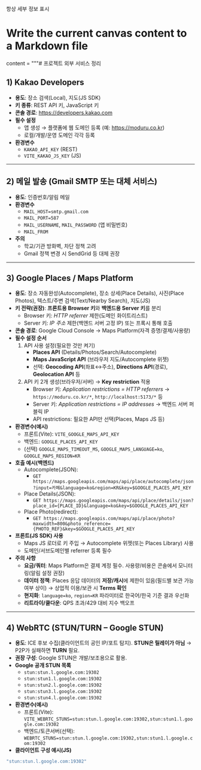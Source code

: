 항상 세부 정보 표시
# Write the current canvas content to a Markdown file
content = """# 프로젝트 외부 서비스 정리

## 1) Kakao Developers
- **용도**: 장소 검색(Local), 지도(JS SDK)
- **키 종류**: REST API 키, JavaScript 키
- **콘솔 경로**: https://developers.kakao.com
- **필수 설정**
  - 앱 생성 → 플랫폼에 웹 도메인 등록 (예: https://moduru.co.kr)
  - 로컬/개발/운영 도메인 각각 등록
- **환경변수**
  - `KAKAO_API_KEY` (REST)
  - `VITE_KAKAO_JS_KEY` (JS)

---

## 2) 메일 발송 (Gmail SMTP 또는 대체 서비스)
- **용도**: 인증번호/알림 메일
- **환경변수**
  - `MAIL_HOST=smtp.gmail.com`
  - `MAIL_PORT=587`
  - `MAIL_USERNAME`, `MAIL_PASSWORD` (앱 비밀번호)
  - `MAIL_FROM`
- **주의**
  - 학교/기관 방화벽, 차단 정책 고려
  - Gmail 정책 변경 시 SendGrid 등 대체 권장

---

## 3) Google Places / Maps Platform
- **용도**: 장소 자동완성(Autocomplete), 장소 상세(Place Details), 사진(Place Photos), 텍스트/주변 검색(Text/Nearby Search), 지도(JS)
- **키 전략(권장)**: **프론트용 Browser 키**와 **백엔드용 Server 키**를 분리
  - Browser 키: *HTTP referrer* 제한(도메인 화이트리스트)
  - Server 키: *IP 주소* 제한(백엔드 서버 고정 IP) 또는 프록시 통해 호출
- **콘솔 경로**: Google Cloud Console → Maps Platform(자격 증명/결제/사용량)
- **필수 설정 순서**
  1. API 사용 설정(필요한 것만 켜기)
     - **Places API** (Details/Photos/Search/Autocomplete)
     - **Maps JavaScript API** (브라우저 지도/Autocomplete 위젯)
     - 선택: **Geocoding API**(좌표↔주소), **Directions API**(경로), **Geolocation API** 등
  2. API 키 2개 생성(브라우저/서버) → **Key restriction** 적용
     - Browser 키: *Application restrictions = HTTP referrers* → `https://moduru.co.kr/*`, `http://localhost:5173/*` 등
     - Server 키: *Application restrictions = IP addresses* → 백엔드 서버 퍼블릭 IP
     - API restrictions: 필요한 API만 선택(Places, Maps JS 등)
- **환경변수(예시)**
  - 프론트(Vite): `VITE_GOOGLE_MAPS_API_KEY`
  - 백엔드: `GOOGLE_PLACES_API_KEY`
  - (선택) `GOOGLE_MAPS_TIMEOUT_MS`, `GOOGLE_MAPS_LANGUAGE=ko`, `GOOGLE_MAPS_REGION=KR`
- **호출 예시(백엔드)**
  - Autocomplete(JSON):
    - `GET https://maps.googleapis.com/maps/api/place/autocomplete/json?input=카페&language=ko&region=KR&key=$GOOGLE_PLACES_API_KEY`
  - Place Details(JSON):
    - `GET https://maps.googleapis.com/maps/api/place/details/json?place_id={PLACE_ID}&language=ko&key=$GOOGLE_PLACES_API_KEY`
  - Place Photo(redirect):
    - `GET https://maps.googleapis.com/maps/api/place/photo?maxwidth=800&photo_reference={PHOTO_REF}&key=$GOOGLE_PLACES_API_KEY`
- **프론트(JS SDK) 사용**
  - Maps JS 로더로 키 주입 → Autocomplete 위젯(또는 Places Library) 사용
  - 도메인/서브도메인별 referrer 등록 필수
- **주의 사항**
  - **요금/쿼터**: Maps Platform은 결제 계정 필수. 사용량/비용은 콘솔에서 모니터링(알림 설정 권장)
  - **데이터 정책**: Places 응답 데이터의 **저장/캐시**에 제한이 있음(필드별 보관 가능 여부 상이) → 상업적 이용/보관 시 **Terms 확인**
  - **현지화**: `language=ko`, `region=KR` 파라미터로 한국어/한국 기준 결과 우선화
  - **리트라이/쿨다운**: QPS 초과/429 대비 지수 백오프

---

## 4) WebRTC (STUN/TURN – Google STUN)
- **용도**: ICE 후보 수집(클라이언트의 공인 IP/포트 탐지). **STUN은 릴레이가 아님** → P2P가 실패하면 **TURN** 필요.
- **권장 구성**: Google STUN은 개발/보조용으로 활용.
- **Google 공개 STUN 목록**
  - `stun:stun.l.google.com:19302`
  - `stun:stun1.l.google.com:19302`
  - `stun:stun2.l.google.com:19302`
  - `stun:stun3.l.google.com:19302`
  - `stun:stun4.l.google.com:19302`
- **환경변수(예시)**
  - 프론트(Vite): `VITE_WEBRTC_STUNS=stun:stun.l.google.com:19302,stun:stun1.l.google.com:19302`
  - 백엔드/토큰서버(선택): `WEBRTC_STUNS=stun:stun.l.google.com:19302,stun:stun1.l.google.com:19302`
- **클라이언트 구성 예시(JS)**
```js
"stun:stun.l.google.com:19302"